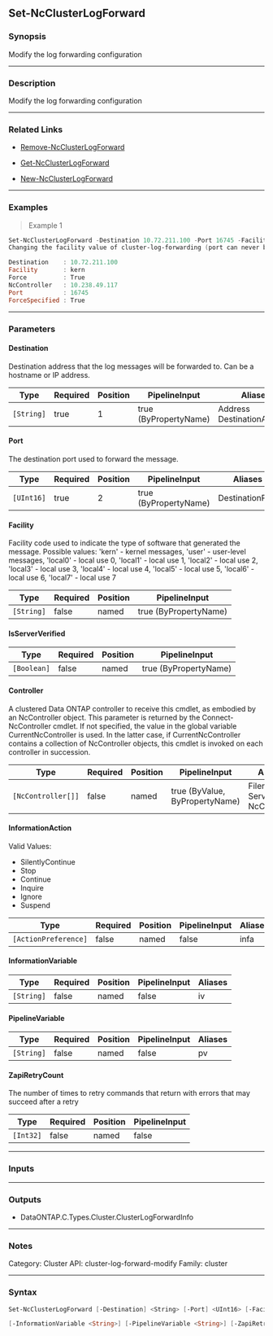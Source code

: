 Set-NcClusterLogForward
-----------------------

### Synopsis
Modify the log forwarding configuration

---

### Description

Modify the log forwarding configuration

---

### Related Links
* [Remove-NcClusterLogForward](Remove-NcClusterLogForward)

* [Get-NcClusterLogForward](Get-NcClusterLogForward)

* [New-NcClusterLogForward](New-NcClusterLogForward)

---

### Examples
> Example 1

```PowerShell
Set-NcClusterLogForward -Destination 10.72.211.100 -Port 16745 -Facility kern
Changing the facility value of cluster-log-forwarding (port can never be changed, but must always be specified to uniquely indentify a forwarding destination)

Destination    : 10.72.211.100
Facility       : kern
Force          : True
NcController   : 10.238.49.117
Port           : 16745
ForceSpecified : True

```

---

### Parameters
#### **Destination**
Destination address that the log messages will be forwarded to. Can be a hostname or IP address.

|Type      |Required|Position|PipelineInput        |Aliases                       |
|----------|--------|--------|---------------------|------------------------------|
|`[String]`|true    |1       |true (ByPropertyName)|Address<br/>DestinationAddress|

#### **Port**
The destination port used to forward the message.

|Type      |Required|Position|PipelineInput        |Aliases        |
|----------|--------|--------|---------------------|---------------|
|`[UInt16]`|true    |2       |true (ByPropertyName)|DestinationPort|

#### **Facility**
Facility code used to indicate the type of software that generated the message.
Possible values: 
    'kern'      - kernel messages,
    'user'      - user-level messages,
    'local0'    - local use 0,
    'local1'    - local use 1,
    'local2'    - local use 2,
    'local3'    - local use 3,
    'local4'    - local use 4,
    'local5'    - local use 5,
    'local6'    - local use 6,
    'local7'    - local use 7

|Type      |Required|Position|PipelineInput        |
|----------|--------|--------|---------------------|
|`[String]`|false   |named   |true (ByPropertyName)|

#### **IsServerVerified**

|Type       |Required|Position|PipelineInput        |
|-----------|--------|--------|---------------------|
|`[Boolean]`|false   |named   |true (ByPropertyName)|

#### **Controller**
A clustered Data ONTAP controller to receive this cmdlet, as embodied by an NcController object.  This parameter is returned by the Connect-NcController cmdlet.  If not specified, the value in the global variable CurrentNcController is used.  In the latter case, if CurrentNcController contains a collection of NcController objects, this cmdlet is invoked on each controller in succession.

|Type              |Required|Position|PipelineInput                 |Aliases                          |
|------------------|--------|--------|------------------------------|---------------------------------|
|`[NcController[]]`|false   |named   |true (ByValue, ByPropertyName)|Filer<br/>Server<br/>NcController|

#### **InformationAction**

Valid Values:

* SilentlyContinue
* Stop
* Continue
* Inquire
* Ignore
* Suspend

|Type                |Required|Position|PipelineInput|Aliases|
|--------------------|--------|--------|-------------|-------|
|`[ActionPreference]`|false   |named   |false        |infa   |

#### **InformationVariable**

|Type      |Required|Position|PipelineInput|Aliases|
|----------|--------|--------|-------------|-------|
|`[String]`|false   |named   |false        |iv     |

#### **PipelineVariable**

|Type      |Required|Position|PipelineInput|Aliases|
|----------|--------|--------|-------------|-------|
|`[String]`|false   |named   |false        |pv     |

#### **ZapiRetryCount**
The number of times to retry commands that return with errors that may succeed after a retry

|Type     |Required|Position|PipelineInput|
|---------|--------|--------|-------------|
|`[Int32]`|false   |named   |false        |

---

### Inputs

---

### Outputs
* DataONTAP.C.Types.Cluster.ClusterLogForwardInfo

---

### Notes
Category: Cluster
API: cluster-log-forward-modify
Family: cluster

---

### Syntax
```PowerShell
Set-NcClusterLogForward [-Destination] <String> [-Port] <UInt16> [-Facility <String>] [-IsServerVerified <Boolean>] [-Controller <NcController[]>] [-InformationAction <ActionPreference>] 
```
```PowerShell
[-InformationVariable <String>] [-PipelineVariable <String>] [-ZapiRetryCount <Int32>] [<CommonParameters>]
```
